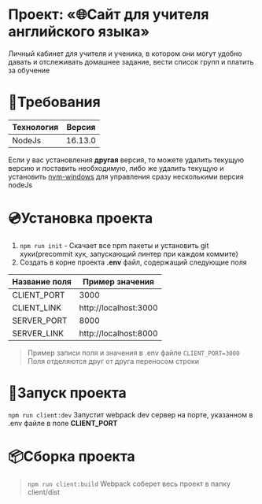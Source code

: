 # Проект: «🌐Сайт для учителя английского языка»

Личный кабинет для учителя и ученика, в котором они могут удобно давать и отслеживать домашнее задание, вести список групп и платить за обучение

# 📄Требования

| Технология  | Версия  |
| ----------- | ------- |
| NodeJs      | 16.13.0 |

Если у вас установления **другая** версия, то можете удалить текущую версию и поставить необходимую, либо же удалить текущую и установить [nvm-windows](https://github.com/coreybutler/nvm-windows) для управления сразу несколькими версия nodeJs

# 💿Установка проекта

1. `npm run init` - Скачает все npm пакеты и установить git хуки(precommit хук, запускающий линтер при каждом коммите)
2. Создать в корне проекта **.env** файл, содержащий следующие поля

| Название поля | Пример значения       |
| ------------- | --------------------- |
| CLIENT_PORT   | 3000                  |
| CLIENT_LINK   | http://localhost:3000 |
| SERVER_PORT   | 8000                  |
| SERVER_LINK   | http://localhost:8000 |

> Пример записи поля и значения в .env файле `CLIENT_PORT=3000`
> Поля отделяются друг от друга переносом строки

# 🚀Запуск проекта

`npm run client:dev` Запустит webpack dev сервер на порте, указанном в .env файле в поле **CLIENT_PORT**

# 📦Сборка проекта

> `npm run client:build` Webpack соберет весь проект в папку client/dist